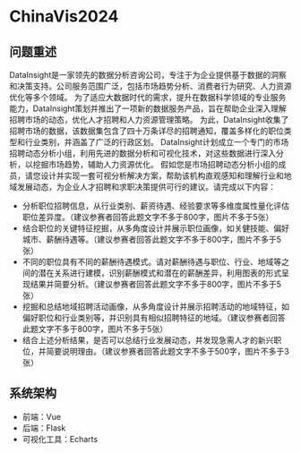 # ChinaVis2024
## 问题重述
DataInsight是一家领先的数据分析咨询公司，专注于为企业提供基于数据的洞察和决策支持。公司服务范围广泛，包括市场趋势分析、消费者行为研究、人力资源优化等多个领域。 为了适应大数据时代的需求，提升在数据科学领域的专业服务能力，DataInsight策划并推出了一项新的数据服务产品，旨在帮助企业深入理解招聘市场的动态，优化人才招聘和人力资源管理策略。 为此，DataInsight收集了招聘市场的数据，该数据集包含了四十万条详尽的招聘通知，覆盖多样化的职位类型和行业类别，并涵盖了广泛的行政区划。 DataInsight计划成立一个专门的市场招聘动态分析小组，利用先进的数据分析和可视化技术，对这些数据进行深入分析，以挖掘市场趋势，辅助人力资源优化。 假如您是市场招聘动态分析小组的成员，请您设计并实现一套可视分析解决方案，帮助该机构直观感知和理解行业和地域发展动态，为企业人才招聘和求职决策提供可行的建议。请完成以下内容：

- 分析职位招聘信息，从行业类别、薪资待遇、经验要求等多维度属性量化评估职位差异度。（建议参赛者回答此题文字不多于800字，图片不多于5张）
- 结合职位的关键特征挖掘，从多角度设计并展示职位画像，如关健技能、偏好城市、薪酬待遇等。（建议参赛者回答此题文字不多于800字，图片不多于5张）
- 不同的职位具有不同的薪酬待遇模式。请对薪酬待遇与职位、行业、地域等之间的潜在关系进行建模，识别薪酬模式和潜在的薪酬差异，利用图表的形式呈现结果并简要分析。（建议参赛者回答此题文字不多于800字，图片不多于5张）
- 挖掘和总结地域招聘活动画像，从多角度设计并展示招聘活动的地域特征，如偏好职位和行业类别等，并识别具有相似招聘特征的地域。（建议参赛者回答此题文字不多于800字，图片不多于5张）
- 结合上述分析结果，是否可以总结行业发展动态，并发现急需人才的新兴职位，并简要说明理由。（建议参赛者回答此题文字不多于500字，图片不多于3张）

## 系统架构
- 前端：Vue
- 后端：Flask
- 可视化工具：Echarts
